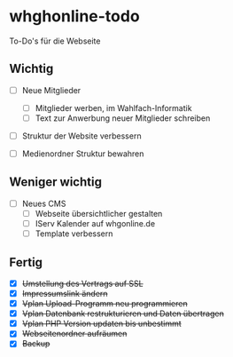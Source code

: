 # whghonline-todo
To-Do's für die Webseite

## Wichtig

- [ ] Neue Mitglieder
  - [ ] Mitglieder werben, im Wahlfach-Informatik
  - [ ] Text zur Anwerbung neuer Mitglieder schreiben

- [ ] Struktur der Website verbessern

- [ ] Medienordner Struktur bewahren

## Weniger wichtig

- [ ] Neues CMS
  - [ ] Webseite übersichtlicher gestalten
  - [ ] IServ Kalender auf whgonline.de
  - [ ] Template verbessern

## Fertig

- [x] ~~Umstellung des Vertrags auf SSL~~
- [x] ~~Impressumslink ändern~~
- [x] ~~Vplan Upload-Programm neu programmieren~~
- [x] ~~Vplan Datenbank restrukturieren und Daten übertragen~~
- [X] ~~Vplan PHP Version updaten bis unbestimmt~~
- [x] ~~Webseitenordner aufräumen~~
- [X] ~~Backup~~
